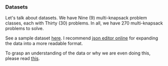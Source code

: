 ### Datasets

Let's talk about datasets. We have Nine (9) multi-knapsack problem classes, each with Thirty (30) problems. In all, we have 270 multi-knapsack problems to solve.

See a sample dataset [here](mknapcb1/mknapcb1-1.json). I recommend [json editor online](http://www.jsoneditoronline.org/) for expanding the data into a more readable format.

To grasp an understanding of the data or why we are even doing this, please read [this](../Knapsack.md).